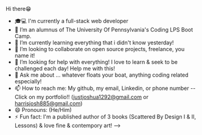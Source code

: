  Hi there😁
 - 🎓💻 I'm currently a full-stack web developer
- 🔭 I’m an alumnus of The University Of Pennsylvania's Coding LPS Boot Camp. 
- 🌱 I’m currently learning everything that i didn't know yesterday!
- 👯 I’m looking to collaborate on open source projects, freelance, you name it!
- 🤔 I’m looking for help with everything! I love to learn & seek to be challenged each day! Help me with this!
- 💬 Ask me about ... whatever floats your boat, anything coding related especially!
- 📫 How to reach me: My github, my email, Linkedin, or phone number -- Click on my portfolio!! (justjoshua1292@gmail.com or harrisjosh885@gmail.com)
- 😄 Pronouns: (He/Him)
- ⚡ Fun fact: I'm a published author of 3 books (Scattered By Design I & II, Lessons) & love fine & contempory art!
-->
